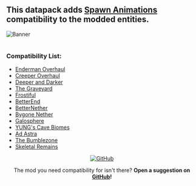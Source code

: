 ## This datapack adds [Spawn Animations](https://modrinth.com/datapack/spawn-animations) compatibility to the modded entities.

![Banner](https://cdn.modrinth.com/data/cached_images/c83cdb92dfd28a44a0f1693be7a1006a51d37b2d.png)
#
### Compatibility List:

- [Enderman Overhaul](https://modrinth.com/mod/enderman-overhaul)
- [Creeper Overhaul](https://modrinth.com/mod/creeper-overhaul)
- [Deeper and Darker](https://modrinth.com/mod/deeperdarker)
- [The Graveyard](https://modrinth.com/mod/the-graveyard-fabric)
- [Frostiful](https://modrinth.com/mod/frostiful)
- [BetterEnd](https://modrinth.com/mod/betterend)
- [BetterNether](https://modrinth.com/mod/betternether)
- [Bygone Nether](https://modrinth.com/mod/bygone-nether)
- [Galosphere](https://modrinth.com/mod/galosphere)
- [YUNG's Cave Biomes](https://modrinth.com/mod/yungs-cave-biomes)
- [Ad Astra](https://modrinth.com/mod/ad-astra)
- [The Bumblezone](https://modrinth.com/mod/the-bumblezone-fabric)
- [Skeletal Remains](https://modrinth.com/mod/skeletal-remains)

<div align="center">
<a href="https://github.com/Fyoncle/spawnanimations-compats" rel="noopener nofollow ugc">
<img src="https://wsrv.nl/?url=https://i.ibb.co/N9s5hz1/github.png" alt="GitHub"></a> 
  
The mod you need compatibility for isn't there? **Open a suggestion on [GitHub](https://github.com/Fyoncle/spawnanimations-compats/issues/new?template=suggestions.yml)!**
</div>

